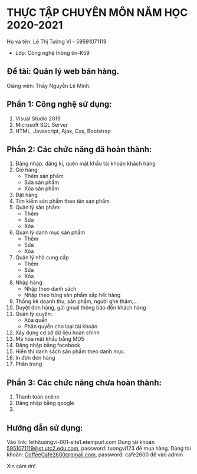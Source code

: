 # THỰC TẬP CHUYÊN MÔN NĂM HỌC 2020-2021
Họ và tên: Lê Thị Tường Vi - 59591071119
     
* Lớp: Công nghệ thông tin-K59

## Đề tài: Quản lý web bán hàng.
Giảng viên: Thầy Nguyễn Lê Minh. 

## Phần 1: Công nghệ sử dụng:
1. Visual Studio 2019
2. Microsoft SQL Server
3. HTML, Javascript, Ajax, Css, Bootstrap
  

## Phần 2: Các chức năng đã hoàn thành:
1. Đăng nhập, đăng kí, quên mật khẩu tài khoản khách hàng
2. Giỏ hàng:
	+ Thêm sản phẩm
	+ Sửa sản phẩm
	+ Xóa sản phẩm
3. Đặt hàng
4. Tìm kiếm sản phẩm theo tên sản phẩm
5. Quản lý sản phẩm:
	+ Thêm
	+ Sửa 
	+ Xóa
6. Quản lý danh mục sản phẩm
	+ Thêm
	+ Sửa 
	+ Xóa
7. Quản lý nhà cung cấp
	+ Thêm
	+ Sửa 
	+ Xóa
8. Nhập hàng:
	+ Nhập theo danh sách
	+ Nhập theo từng sản phẩm sắp hết hàng
9. Thống kê doanh thu, sản phẩm, người ghé thăm,...
10. Duyệt đơn hàng, gửi gmail thông báo đến khách hàng
11. Quản lý quyền:
	+ Xóa quền
	+ Phân quyền cho loại tài khoản
12. Xây dựng cơ sở dữ liệu hoàn chỉnh
13. Mã hóa mật khẩu bằng MD5
14. Đăng nhập bằng facebook
15. Hiển thị danh sách sản phẩm theo danh mục.
16. In đơn đơn hàng
17. Phân trang

## Phần 3: Các chức năng chưa hoàn thành:
1. Thanh toán online
2. Đăng nhập bằng google
3. 

## Hướng dẫn sử dụng:
Vào link: lethituongvi-001-site1.etempurl.com 
Dùng tài khoản 5951071119@st.utc2.edu.com, password: tuongvi123 để mua hàng. 
Dùng tài khoản: CoffeeCafe2600@gmail.com, password: cafe2600 để vào admin

Xin cám ơn!
